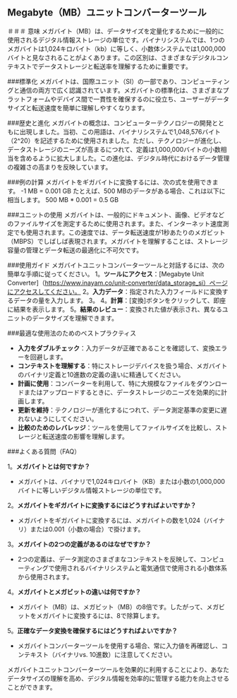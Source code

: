 ## Megabyte（MB）ユニットコンバーターツール

＃＃＃ 意味
メガバイト（MB）は、データサイズを定量化するために一般的に使用されるデジタル情報ストレージの単位です。バイナリシステムでは、1つのメガバイトは1,024キロバイト（kb）に等しく、小数体システムでは1,000,000バイトと見なされることがよくあります。この区別は、さまざまなデジタルコンテキストでデータストレージと転送率を理解するために重要です。

###標準化
メガバイトは、国際ユニット（SI）の一部であり、コンピューティングと通信の両方で広く認識されています。メガバイトの標準化は、さまざまなプラットフォームやデバイス間で一貫性を確保するのに役立ち、ユーザーがデータサイズと転送速度を簡単に理解しやすくなります。

###歴史と進化
メガバイトの概念は、コンピューターテクノロジーの開発とともに出現しました。当初、この用語は、バイナリシステムで1,048,576バイト（2^20）を記述するために使用されました。ただし、テクノロジーが進化し、データストレージのニーズが高まるにつれて、定義は1,000,000バイトの小数相当を含めるように拡大しました。この進化は、デジタル時代におけるデータ管理の複雑さの高まりを反映しています。

###例の計算
メガバイトをギガバイトに変換するには、次の式を使用できます。
-1 MB = 0.001 GB
たとえば、500 MBのデータがある場合、これは以下に相当します。
500 MB * 0.001 = 0.5 GB

###ユニットの使用
メガバイトは、一般的にドキュメント、画像、ビデオなどのファイルサイズを測定するために使用されます。また、インターネット速度測定でも使用されます。この速度では、データ転送速度が1秒あたりのメガビット（MBPS）でしばしば表現されます。メガバイトを理解することは、ストレージ容量の管理とデータ転送の最適化に不可欠です。

###使用ガイド
メガバイトユニットコンバーターツールと対話するには、次の簡単な手順に従ってください。
1。**ツールにアクセス**：[Megabyte Unit Converter]（https://www.inayam.co/unit-converter/data_storage_si）ページにアクセスしてください。
2。**入力データ**：指定された入力フィールドに変換するデータの量を入力します。
3。
4。**計算**：[変換]ボタンをクリックして、即座に結果を表示します。
5。**結果のレビュー**：変換された値が表示され、異なるユニットのデータサイズを理解できます。

###最適な使用法のためのベストプラクティス
-  **入力をダブルチェック**：入力データが正確であることを確認して、変換エラーを回避します。
-  **コンテキストを理解する**：特にストレージデバイスを扱う場合、メガバイトのバイナリ定義と10進数の定義の違いに精通してください。
-  **計画に使用**：コンバーターを利用して、特に大規模なファイルをダウンロードまたはアップロードするときに、データストレージのニーズを効果的に計画します。
-  **更新を維持**：テクノロジーが進化するにつれて、データ測定基準の変更に遅れないようにしてください。
-  **比較のためのレバレッジ**：ツールを使用してファイルサイズを比較し、ストレージと転送速度の影響を理解します。

###よくある質問（FAQ）

1。**メガバイトとは何ですか？**
- メガバイトは、バイナリで1,024キロバイト（KB）または小数の1,000,000バイトに等しいデジタル情報ストレージの単位です。

2。**メガバイトをギガバイトに変換するにはどうすればよいですか？**
- メガバイトをギガバイトに変換するには、メガバイトの数を1,024（バイナリ）または0.001（小数の場合）で掛けます。

3。**メガバイトの2つの定義があるのはなぜですか？**
-  2つの定義は、データ測定のさまざまなコンテキストを反映して、コンピューティングで使用されるバイナリシステムと電気通信で使用される小数体系から使用されます。

4。**メガバイトとメガビットの違いは何ですか？**
- メガバイト（MB）は、メガビット（MB）の8倍です。したがって、メガビットをメガバイトに変換するには、8で除算します。

5。**正確なデータ変換を確保するにはどうすればよいですか？**
- メガバイトコンバーターツールを使用する場合、常に入力値を再確認し、コンテキスト（バイナリvs. 10進数）に注意してください。

メガバイトユニットコンバーターツールを効果的に利用することにより、あなた データサイズの理解を高め、デジタル情報を効率的に管理する能力を向上させることができます。